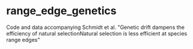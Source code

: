 # range_edge_genetics
Code and data accompanying Schmidt et al. "Genetic drift dampens the efficiency of natural selectionNatural selection is less efficient at species range edges"
